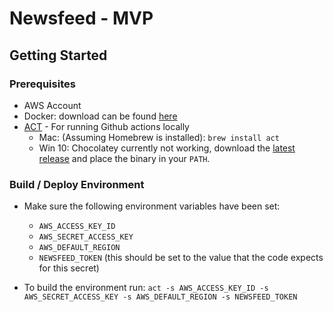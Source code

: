# Newsfeed - MVP


## Getting Started


### **Prerequisites**

* AWS Account
* Docker: download can be found [here](https://www.docker.com/get-started)
* [ACT](https://github.com/nektos/act) - For running Github actions locally
    * Mac: (Assuming Homebrew is installed): `brew install act`
    * Win 10: Chocolatey currently not working, download the [latest release](https://github.com/nektos/act/releases/latest) and place the binary in your `PATH`.


### **Build / Deploy Environment**

* Make sure the following environment variables have been set:
    * `AWS_ACCESS_KEY_ID`
    * `AWS_SECRET_ACCESS_KEY`
    * `AWS_DEFAULT_REGION`
    * `NEWSFEED_TOKEN` (this should be set to the value that the code expects for this secret)

* To build the environment run: `act -s AWS_ACCESS_KEY_ID -s AWS_SECRET_ACCESS_KEY -s AWS_DEFAULT_REGION -s NEWSFEED_TOKEN`